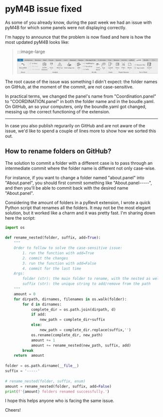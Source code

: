<!-- {
"createdAt": "Aug 7, 1993",
"title": "Template",
"tags": ["Dynamo", "Revit API", "Python"],
"votes": 0,
"views": 0,
"published": false
} -->

# pyM4B issue fixed

As some of you already know, during the past week we had an issue with pyM4B for which some panels were not displaying correctly.

I'm happy to announce that the problem is now fixed and here is how the most updated pyM4B looks like:

> :::image-large
>
> ![](./media/pyM4B-issue-fixed.png)

The root cause of the issue was something I didn't expect: the folder names on GitHub, at the moment of the commit, are not case-sensitive.

In practical terms, we changed the panel's name from "Coordination.panel" to "COORDINATION.panel" in both the folder name and in the boudle.yaml. On GitHub, an so your computers, only the boundle.yaml got changed, messing up the correct functioning of the extension.

---

In case you also publish regurarily on GitHub and are not aware of the issue, we'd like to spend a couple of lines more to show how we sorted this out.

## How to rename folders on GitHub?

The solution to commit a folder with a different case is to pass through an intermediate commit where the folder name is different not only case-wise.

For instance, if you want to change a folder named "about.panel" into "About.panel", you should first commit something like "About.panel-----", and then you'll be able to commit back with the desired name "About.panel".

Considering the amount of folders in a pyRevit extension, I wrote a quick Python script that renames all the folders. It may not be the most elegant solution, but it worked like a charm and it was pretty fast. I'm sharing down here the script:

```python
import os

def rename_nested(folder, suffix, add=True):
    """
    Order to follow to solve the case-sensitive issue:
        1. run the function with add=True
        2. commit the changes
        3. run the function with add=False
        4. commit for the last time
    Args:
        folder (str): the main folder to rename, with the nested as well
        suffix (str): the unique string to add/remove from the path
    """
    amount = 0
    for dirpath, dirnames, filenames in os.walk(folder):
        for d in dirnames:
            complete_dir = os.path.join(dirpath, d)
            if add:
                new_path = complete_dir+suffix
            else:
                new_path = complete_dir.replace(suffix,'')
            os.rename(complete_dir, new_path)
            amount += 1
            amount += rename_nested(new_path, suffix, add)
        break
    return  amount

folder = os.path.dirname(__file__)
suffix = '-----'

# rename_nested(folder, suffix, enum)
amount = rename_nested(folder, suffix, add=False)
print(f'{amount} folders renamed successfully.')
```

I hope this helps anyone who is facing the same issue.

Cheers!
